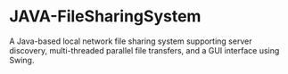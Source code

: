 # JAVA-FileSharingSystem
A Java-based local network file sharing system supporting server discovery, multi-threaded parallel file transfers, and a GUI interface using Swing.
